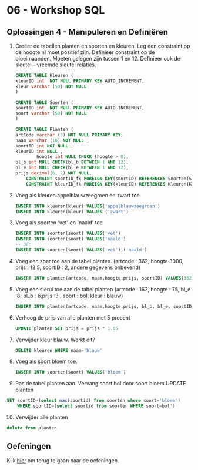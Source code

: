 # 06 - Workshop SQL

## Oplossingen 4 - Manipuleren en Definiëren
1. Creëer de tabellen planten en soorten en kleuren. Leg een constraint op de hoogte nl moet positief zijn. Definieer constraint op de bloeimaanden. Moeten gelegen zijn tussen 1 en 12. Definieer ook de sleutel – vreemde sleutel relaties. 
    ```sql
    CREATE TABLE Kleuren ( 
    kleurID int  NOT NULL PRIMARY KEY AUTO_INCREMENT, 
    kleur varchar (50) NOT NULL   
    )  

    CREATE TABLE Soorten ( 
    soortID int  NOT NULL PRIMARY KEY AUTO_INCREMENT, 
    soort varchar (50) NOT NULL  
    )  

    CREATE TABLE Planten ( 
    artCode varchar (3) NOT NULL PRIMARY KEY, 
    naam varchar (16) NOT NULL , 
    soortID int NOT NULL , 
    kleurID int NULL , 
            hoogte int NULL CHECK (hoogte > 0), 
    bl_b int NULL CHECK(bl_b BETWEEN 1 AND 12), 
    bl_e int NULL CHECK(bl_e BETWEEN 1 AND 12), 
    prijs decimal(6, 2) NOT NULL, 
        CONSTRAINT soortID_fk FOREIGN KEY(soortID) REFERENCES Soorten(SoortID), 
        CONSTRAINT kleurID_fk FOREIGN KEY(kleurID) REFERENCES Kleuren(KleurID)) 
    ```

2. Voeg als kleuren appelblauwzeegroen en zwart toe.
    ```sql
    INSERT INTO kleuren(kleur) VALUES('appelblauwzeegroen') 
    INSERT INTO kleuren(kleur) VALUES ('zwart') 
    ```

3. Voeg als soorten 'vet' en 'naald' toe 
    ```sql
    INSERT INTO soorten(soort) VALUES('vet') 
    INSERT INTO soorten(soort) VALUES('naald') 
    -- OF:
    INSERT INTO soorten(soort) VALUES('vet'),('naald') 
    ```

4. Voeg een spar toe aan de tabel planten. (artcode : 362, hoogte 3000, prijs : 12.5, soortID : 2, andere gegevens onbekend) 
    ```sql
    INSERT INTO planten(artcode, naam,hoogte,prijs, soortID) VALUES(362,'spar',3000,12.5,2)  (in values mag je geen selects gebruiken) 
    ```

5. Voeg een sierui toe aan de tabel planten (artcode : 162, hoogte : 75, bl_e :8; bl_b : 6,prijs :3 , soort : bol, kleur : blauw) 
    ```sql
    INSERT INTO planten(artcode, naam,hoogte,prijs, bl_b, bl_e, soortID, kleurID)  VALUES(162,'sierui',75,3,6,8, 1,2) 
    ```

6. Verhoog de prijs van alle planten met 5 procent 
    ```sql 
    UPDATE planten SET prijs = prijs * 1.05  
    ```

7. Verwijder kleur blauw. Werkt dit? 
    ```sql
    DELETE kleuren WHERE naam='blauw' 
    ```

8. Voeg als soort bloem toe.  
    ```sql
    INSERT INTO soorten(soort) VALUES('bloem') 
    ```

9. Pas de tabel planten aan. Vervang soort bol door soort bloem 
UPDATE planten  
```sql
SET soortID=(select max(soortid) from soorten where soort='bloem')  
    WHERE soortID=(select soortid from soorten WHERE soort=bol') 
```

10. Verwijder alle planten 
```sql TRUNCATE TABLE lukt niet met foreign key gedefinieerd op kolom kleurID
delete from planten
``` 

## Oefeningen
Klik [hier](../exercises.md) om terug te gaan naar de oefeningen.
